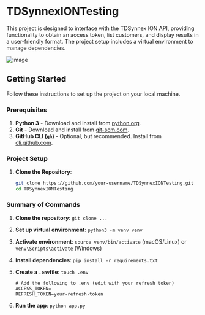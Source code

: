 # TDSynnexIONTesting

This project is designed to interface with the TDSynnex ION API, providing functionality to obtain an access token, list customers, and display results in a user-friendly format. The project setup includes a virtual environment to manage dependencies.

![image](https://github.com/user-attachments/assets/8a17bda0-6602-41ac-8345-8a25f288dbdc)


## Getting Started

Follow these instructions to set up the project on your local machine.

### Prerequisites

1. **Python 3** - Download and install from [python.org](https://www.python.org/).
2. **Git** - Download and install from [git-scm.com](https://git-scm.com/).
3. **GitHub CLI (`gh`)** - Optional, but recommended. Install from [cli.github.com](https://cli.github.com/).

### Project Setup

1. **Clone the Repository**:

   ```bash
   git clone https://github.com/your-username/TDSynnexIONTesting.git
   cd TDSynnexIONTesting

### Summary of Commands

1. **Clone the repository**: `git clone ...`
2. **Set up virtual environment**: `python3 -m venv venv`
3. **Activate environment**: `source venv/bin/activate` (macOS/Linux) or `venv\Scripts\activate` (Windows)
4. **Install dependencies**: `pip install -r requirements.txt`
5. **Create a `.env`file**: `touch .env`
   
   ```
   # Add the following to .env (edit with your refresh token)
   ACCESS_TOKEN=
   REFRESH_TOKEN=your-refresh-token
   ```
6. **Run the app**: `python app.py`


